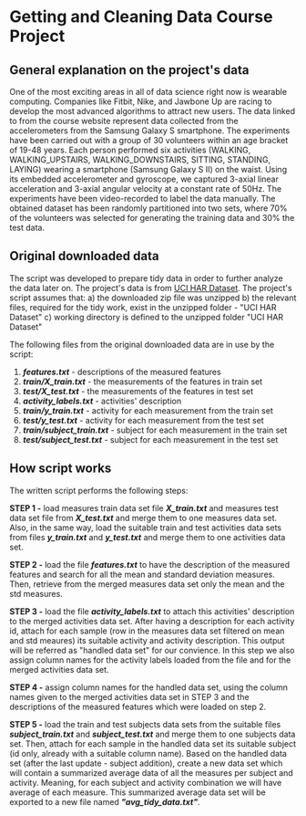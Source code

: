 **Getting and Cleaning Data Course Project**
========================================

## General explanation on the project's data
One of the most exciting areas in all of data science right now is wearable computing. Companies like Fitbit, Nike, and Jawbone Up are racing to develop the most advanced algorithms to attract new users. The data linked to from the course website represent data collected from the accelerometers from the Samsung Galaxy S smartphone.
The experiments have been carried out with a group of 30 volunteers within an age bracket of 19-48 years. Each person performed six activities (WALKING, WALKING_UPSTAIRS, WALKING_DOWNSTAIRS, SITTING, STANDING, LAYING) wearing a smartphone (Samsung Galaxy S II) on the waist. Using its embedded accelerometer and gyroscope, we captured 3-axial linear acceleration and 3-axial angular velocity at a constant rate of 50Hz. The experiments have been video-recorded to label the data manually. The obtained dataset has been randomly partitioned into two sets, where 70% of the volunteers was selected for generating the training data and 30% the test data. 

## Original downloaded data
The script was developed to prepare tidy data in order to further analyze the data later on.
The project's data is from [UCI HAR Dataset](https://d396qusza40orc.cloudfront.net/getdata%2Fprojectfiles%2FUCI%20HAR%20Dataset.zip).
The project's script assumes that:
a) the downloaded zip file was unzipped
b) the relevant files, required for the tidy work, exist in the unzipped folder - "UCI HAR Dataset"
c) working directory is defined to the unzipped folder "UCI HAR Dataset"

The following files from the original downloaded data are in use by the script:
  1. ***features.txt*** - descriptions of the measured features
  2. ***train/X_train.txt*** - the measurements of the features in train set
  3. ***test/X_test.txt*** - the measurements of the features in test set
  4. ***activity_labels.txt*** - activities' description
  5. ***train/y_train.txt*** - activity for each measurement from the train set
  6. ***test/y_test.txt*** - activity for each measurement from the test set
  7. ***train/subject_train.txt*** - subject for each measurement in the train set
  8. ***test/subject_test.txt*** - subject for each measurement in the test set


## How script works
The written script performs the following steps:

**STEP 1 -** load measures train data set file ***X_train.txt*** and measures test data set file from ***X_test.txt*** and merge them to one measures data set. Also, in the same way, load the suitable train and test activities data sets from files ***y_train.txt*** and ***y_test.txt*** and merge them to one activities data set.

**STEP 2 -** load the file ***features.txt*** to have the description of the measured features and search for all the mean and standard deviation measures. Then, retrieve from the merged measures data set only the mean and the std measures.   
  
**STEP 3 -** load the file ***activity_labels.txt*** to attach this activities' description to the merged activities data set. After having a description for each activity id, attach for each sample (row in the measures data set filtered on mean and std meaures) its suitable activity and activity description. This output will be referred as "handled data set" for our convience.
In this step we also assign column names for the activity labels loaded from the file and for the merged activities data set.

**STEP 4 -** assign column names for the handled data set, using the column names given to the merged activities data set in STEP 3 and the descriptions of the measured features which were loaded on step 2.

**STEP 5 -** load the train and test subjects data sets from the suitable files ***subject_train.txt*** and ***subject_test.txt*** and merge them to one subjects data set. Then, attach for each sample in the handled data set its suitable subject (id only, already with a suitable column name). Based on the handled data set (after the last update - subject addition), create a new data set which will contain a summarized average data of all the measures per subject and activity. Meaning, for each subject and activity combination we will have average of each measure. This summarized average data set will be exported to a new file named ***"avg_tidy_data.txt"***.
